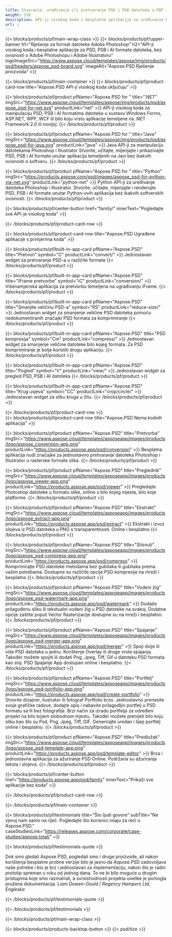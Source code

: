 ```yaml
---
title: Stvaranje, uređivanje ili pretvaranje PSD i PSB datoteka u PDF i slikovne formate
weight: 310
description: API-ji visokog koda i besplatne aplikacije za uređivanje Photoshop datoteka. Sposobnost za ažuriranje svojstava sloja, dodavanje vodenih žigova rotirati skala Flip Crop Diminga Raster pretvorbe.
url: /
---
```


{{< blocks/products/pf/main-wrap-class >}}
{{< blocks/products/pf/upper-banner h1="Rješenje za format datoteke Adobe Photoshop" h2="API-ji visokog koda i besplatne aplikacije za PSD, PSB i AI formate datoteka, bez ovisnosti o Adobe Photoshopu i Adobe Illustratoru" logoImageSrc="https://www.aspose.cloud/templates/aspose/img/products/psd/headers/aspose_psd-brand.svg" imageAlt="Aspose.PSD Rješenje proizvoda" >}}

{{< blocks/products/pf/main-container >}}
{{< blocks/products/pf/product-card-row title="Aspose.PSD API-ji visokog koda uključuju" >}}

{{< blocks/products/pf/product pfName="Aspose.PSD for " title=".NET" imgSrc="https://www.aspose.cloud/templates/aspose/img/products/psd/aspose_psd-for-net.svg" productLink="net" >}}
API-ji visokog koda za manipulaciju PSD, PSB i AI formatima datoteka u sustavu Windows Forms, ASP.NET, WPF, WCF ili bilo koju vrstu aplikacije temeljene na .NET Framework 2.0 ili novijoj.
{{< /blocks/products/pf/product >}}

{{< blocks/products/pf/product pfName="Aspose.PSD for " title="Java" imgSrc="https://www.aspose.cloud/templates/aspose/img/products/psd/aspose_psd-for-java.svg" productLink="java" >}}
Java API-ji za manipulaciju datotekama Photoshop i Illustrator Stvorite, učitajte, mijenjajte i prikazivajte PSD, PSB i AI formate unutar aplikacija temeljenih na Javi bez ikakvih ovisnosti o softveru.
{{< /blocks/products/pf/product >}}

{{< blocks/products/pf/product pfName="Aspose.PSD for " title="Python" imgSrc="https://products.aspose.com/psd/images/aspose_psd-for-python-via-net.svg" productLink="python-net" >}}
Python API-ji za uređivanje datoteka Photoshop i Illustrator. Stvorite, učitajte, mijenjajte i renderujte PSD, PSB i AI formate unutar Python-ovih aplikacija bez ikakvih softverskih ovisnosti.
{{< /blocks/products/pf/product >}}

{{< blocks/products/pf/center-button href="family/" innerText="Pogledajte sve API-je visokog koda" >}}

{{< /blocks/products/pf/product-card-row >}}

{{< blocks/products/pf/product-card-row title="Aspose.PSD Ugrađene aplikacije s primjerima koda" >}}

{{< blocks/products/pf/built-in-app-card pfName="Aspose.PSD" title="Pretvori" symbol="C" productLink="convert/" >}}
Jednostavan widget za pretvaranje PSD-a u različite formate
{{< /blocks/products/pf/product >}}

{{< blocks/products/pf/built-in-app-card pfName="Aspose.PSD" title="IFrame pretvorbe" symbol="iC" productLink="conversion/" >}}
Višenamjenska aplikacija za pretvorbu temeljena na ugrađivanju iFrame.
{{< /blocks/products/pf/product >}}

{{< blocks/products/pf/built-in-app-card pfName="Aspose.PSD" title="Smanjite veličinu PSD-a" symbol="RS" productLink="reduce-size/" >}}
Jednostavan widget za smanjenje veličine PSD datoteka pomoću nedokumentiranih značajki PSD formata za komprimiranje
{{< /blocks/products/pf/product >}}

{{< blocks/products/pf/built-in-app-card pfName="Aspose.PSD" title="PSD kompresija" symbol="Cm" productLink="compress/" >}}
Jednostavan widget za smanjenje veličine datoteke bilo kojeg formata. Za PSD komprimiranje je bolje koristiti drugu aplikaciju.
{{< /blocks/products/pf/product >}}

{{< blocks/products/pf/built-in-app-card pfName="Aspose.PSD" title="Pogled" symbol="V" productLink="view/" >}}
Jednostavan widget za pregled PSD, PSB i AI datoteka
{{< /blocks/products/pf/product >}}

{{< blocks/products/pf/built-in-app-card pfName="Aspose.PSD" title="Krug usjeva" symbol="CC" productLink="crop/circle/" >}}
Jednostavan widget za sliku kruga u žitu.
{{< /blocks/products/pf/product >}}
									
{{< /blocks/products/pf/product-card-row >}}										   
{{< blocks/products/pf/product-card-row title="Aspose.PSD Nema kodnih aplikacija" >}}

{{< blocks/products/pf/product pfName="Aspose.PSD" title="Pretvorba" imgSrc="https://www.aspose.cloud/templates/asposeapp/images/products/logo/aspose_conversion-app.png" productLink="https://products.aspose.app/psd/conversion" >}}
Besplatna aplikacija nudi značajke za jednostavno pretvaranje datoteka Photoshop i Illustrator u rasterske formate slika.
{{< /blocks/products/pf/product >}}

{{< blocks/products/pf/product pfName="Aspose.PSD" title="Preglednik" imgSrc="https://www.aspose.cloud/templates/asposeapp/images/products/logo/aspose_viewer-app.png" productLink="https://products.aspose.app/psd/viewer" >}}
Pregledajte Photoshop datoteke u formatu slike, online s bilo kojeg mjesta, bilo koje platforme.
{{< /blocks/products/pf/product >}}

{{< blocks/products/pf/product pfName="Aspose.PSD" title="Ekstrakt" imgSrc="https://www.aspose.cloud/templates/asposeapp/images/products/logo/aspose_extract-app.png" productLink="https://products.aspose.app/psd/extract" >}}
Ekstrakt i izvoz slojeva iz PSD datoteka u PNG s transparentnosti. Online i besplatno
{{< /blocks/products/pf/product >}}

{{< blocks/products/pf/product pfName="Aspose.PSD" title="Stisnuti" imgSrc="https://www.aspose.cloud/templates/asposeapp/images/products/logo/aspose_psd-compress-app.png" productLink="https://products.aspose.app/psd/compress" >}}
Komprimirajte PSD datoteke metodama bez gubitaka ili gubitaka prema vašim potrebama. Dostupne su različite opcije PSD kompresije na mreži i besplatno
{{< /blocks/products/pf/product >}}

{{< blocks/products/pf/product pfName="Aspose.PSD" title="Vodeni žig" imgSrc="https://www.aspose.cloud/templates/asposeapp/images/products/logo/aspose_psd-watermark-app.png" productLink="https://products.aspose.app/psd/watermark" >}}
Dodajte prilagođenu sliku ili tekstualni vodeni žig u PSD datoteke na svakoj. Dodatne opcije zaštite poput Vector Rasterizacije dostupne su na mreži i besplatno.
{{< /blocks/products/pf/product >}}

{{< blocks/products/pf/product pfName="Aspose.PSD" title="Spajanje" imgSrc="https://www.aspose.cloud/templates/asposeapp/images/products/logo/aspose_psd-merger-app.png" productLink="https://products.aspose.app/psd/merger" >}}
Spoji dvije ili više PSD datoteka u jednu. Korištenje Overlay ili druge vrste spajanja. Također možete spojiti ili dodati Png, Jpeg, Tiff, Gif u datoteku PSD formata kao sloj. PSD Spajanje App dostupan online i besplatno.
{{< /blocks/products/pf/product >}}

{{< blocks/products/pf/product pfName="Aspose.PSD" title="Portfelj" imgSrc="https://www.aspose.cloud/templates/asposeapp/images/products/logo/aspose_psd-portfolio-app.png" productLink="https://products.aspose.app/psd/create-portfolio" >}}
Stvorite dizajner, ilustrator ili fotograf Portfolio brzo. Jednostavno prenesite svoje grafičke radove, dodajte opis i nabavite prilagodljiv portfelj u PSD formatu sa ili bez fotografije. Brzi način za izradu portfelja za određeni projekt na bilo kojem slobodnom mjestu. Također možete prenijeti bilo koju sliku kao što su Psd, Png, Jpeg, Tiff, GIF. Generirajte uredan i lijep portfelj online i besplatno.
{{< /blocks/products/pf/product >}}

{{< blocks/products/pf/product pfName="Aspose.PSD" title="Predložak" imgSrc="https://www.aspose.cloud/templates/asposeapp/images/products/logo/aspose_psd-template-app.png" productLink="https://products.aspose.app/psd/template-editor" >}}
Brza i jednostavna aplikacija za ažuriranje PSD Online. Podržana su ažuriranja teksta i slojeva.
{{< /blocks/products/pf/product >}}

{{< blocks/products/pf/center-button href="https://products.aspose.app/psd/family" innerText="Prikaži sve aplikacije bez koda" >}}

{{< /blocks/products/pf/product-card-row >}}

{{< /blocks/products/pf/main-container >}}

{{< blocks/products/pf/testimonials title="Što ljudi govore" subTitle="Ne vjeruj nam samo na riječ. Pogledajte što korisnici imaju za reći o Aspose.PSD." caseStudiesLink="https://releases.aspose.com/corporate/case-studies/aspose.total/" >}}

{{< blocks/products/pf/testimonials-quote >}}
<p class="first">
 Dok smo gledali Aspose.PSD, pogledali smo i druge proizvode, ali nakon korištenja besplatne probne verzije bilo je jasno da Aspose.PSD zadovoljava naše potrebe i bio je brz i jednostavan za implementaciju, nakon što je radni prototip spreman u roku od jednog dana. To ne bi bilo moguće u drugim pristupima koje smo razmatrali, a svrsishodnosti projekta uvelike je pomogla pružena dokumentacija.
 <em>
  Liam Dowen-Gould | Regency Hampers Ltd, Engleska
 </em>
</p>

{{< /blocks/products/pf/testimonials-quote >}}

{{< /blocks/products/pf/testimonials >}}

{{< /blocks/products/pf/main-wrap-class >}}

{{< blocks/products/products-backtop-button >}}
{{< psd/tize >}}
